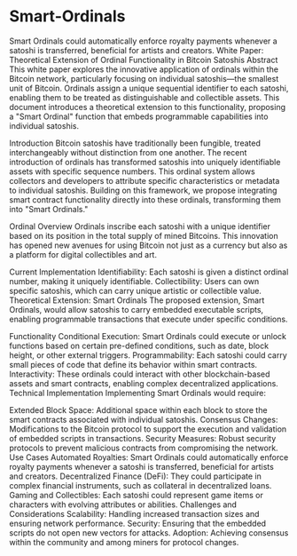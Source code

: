 # Smart-Ordinals
Smart Ordinals could automatically enforce royalty payments whenever a satoshi is transferred, beneficial for artists and creators.
White Paper: Theoretical Extension of Ordinal Functionality in Bitcoin Satoshis
Abstract
This white paper explores the innovative application of ordinals within the Bitcoin network, particularly focusing on individual satoshis—the smallest unit of Bitcoin. Ordinals assign a unique sequential identifier to each satoshi, enabling them to be treated as distinguishable and collectible assets. This document introduces a theoretical extension to this functionality, proposing a "Smart Ordinal" function that embeds programmable capabilities into individual satoshis.

Introduction
Bitcoin satoshis have traditionally been fungible, treated interchangeably without distinction from one another. The recent introduction of ordinals has transformed satoshis into uniquely identifiable assets with specific sequence numbers. This ordinal system allows collectors and developers to attribute specific characteristics or metadata to individual satoshis. Building on this framework, we propose integrating smart contract functionality directly into these ordinals, transforming them into "Smart Ordinals."

Ordinal Overview
Ordinals inscribe each satoshi with a unique identifier based on its position in the total supply of mined Bitcoins. This innovation has opened new avenues for using Bitcoin not just as a currency but also as a platform for digital collectibles and art.

Current Implementation
Identifiability: Each satoshi is given a distinct ordinal number, making it uniquely identifiable.
Collectibility: Users can own specific satoshis, which can carry unique artistic or collectible value.
Theoretical Extension: Smart Ordinals
The proposed extension, Smart Ordinals, would allow satoshis to carry embedded executable scripts, enabling programmable transactions that execute under specific conditions.

Functionality
Conditional Execution: Smart Ordinals could execute or unlock functions based on certain pre-defined conditions, such as date, block height, or other external triggers.
Programmability: Each satoshi could carry small pieces of code that define its behavior within smart contracts.
Interactivity: These ordinals could interact with other blockchain-based assets and smart contracts, enabling complex decentralized applications.
Technical Implementation
Implementing Smart Ordinals would require:

Extended Block Space: Additional space within each block to store the smart contracts associated with individual satoshis.
Consensus Changes: Modifications to the Bitcoin protocol to support the execution and validation of embedded scripts in transactions.
Security Measures: Robust security protocols to prevent malicious contracts from compromising the network.
Use Cases
Automated Royalties: Smart Ordinals could automatically enforce royalty payments whenever a satoshi is transferred, beneficial for artists and creators.
Decentralized Finance (DeFi): They could participate in complex financial instruments, such as collateral in decentralized loans.
Gaming and Collectibles: Each satoshi could represent game items or characters with evolving attributes or abilities.
Challenges and Considerations
Scalability: Handling increased transaction sizes and ensuring network performance.
Security: Ensuring that the embedded scripts do not open new vectors for attacks.
Adoption: Achieving consensus within the community and among miners for protocol changes.
